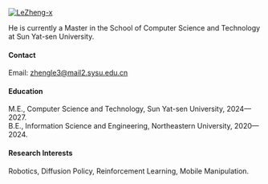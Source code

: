 

[![LeZheng-x](https://img.shields.io/badge/LeZheng-github-blue?logo=github)](https://github.com/LeZheng-x)

He is currently a Master in the School of Computer Science and Technology at Sun Yat-sen University.

#### Contact

Email: zhengle3@mail2.sysu.edu.cn

#### Education
M.E., Computer Science and Technology, Sun Yat-sen University, 2024—2027.\
B.E., Information Science and Engineering, Northeastern University, 2020—2024.

#### Research Interests
Robotics, Diffusion Policy, Reinforcement Learning, Mobile Manipulation.

